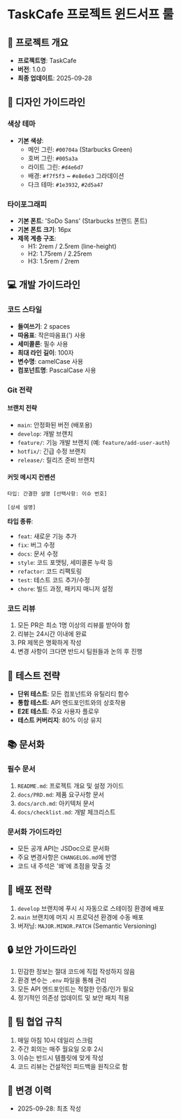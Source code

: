 # TaskCafe 프로젝트 윈드서프 룰

## 📌 프로젝트 개요
- **프로젝트명**: TaskCafe
- **버전**: 1.0.0
- **최종 업데이트**: 2025-09-28

## 🎨 디자인 가이드라인

### 색상 테마
- **기본 색상**: 
  - 메인 그린: `#00704a` (Starbucks Green)
  - 호버 그린: `#005a3a`
  - 라이트 그린: `#d4e6d7`
  - 배경: `#f7f5f3` ~ `#e8e6e3` 그라데이션
  - 다크 테마: `#1e3932`, `#2d5a47`

### 타이포그래피
- **기본 폰트**: 'SoDo Sans' (Starbucks 브랜드 폰트)
- **기본 폰트 크기**: 16px
- **제목 계층 구조**: 
  - H1: 2rem / 2.5rem (line-height)
  - H2: 1.75rem / 2.25rem
  - H3: 1.5rem / 2rem

## 💻 개발 가이드라인

### 코드 스타일
- **들여쓰기**: 2 spaces
- **따옴표**: 작은따옴표(') 사용
- **세미콜론**: 필수 사용
- **최대 라인 길이**: 100자
- **변수명**: camelCase 사용
- **컴포넌트명**: PascalCase 사용

### Git 전략

#### 브랜치 전략
- `main`: 안정화된 버전 (배포용)
- `develop`: 개발 브랜치
- `feature/`: 기능 개발 브랜치 (예: `feature/add-user-auth`)
- `hotfix/`: 긴급 수정 브랜치
- `release/`: 릴리즈 준비 브랜치

#### 커밋 메시지 컨벤션
```
타입: 간결한 설명 [선택사항: 이슈 번호]

[상세 설명]
```

**타입 종류**:
- `feat`: 새로운 기능 추가
- `fix`: 버그 수정
- `docs`: 문서 수정
- `style`: 코드 포맷팅, 세미콜론 누락 등
- `refactor`: 코드 리팩토링
- `test`: 테스트 코드 추가/수정
- `chore`: 빌드 과정, 패키지 매니저 설정

### 코드 리뷰
1. 모든 PR은 최소 1명 이상의 리뷰를 받아야 함
2. 리뷰는 24시간 이내에 완료
3. PR 제목은 명확하게 작성
4. 변경 사항이 크다면 반드시 팀원들과 논의 후 진행

## 🧪 테스트 전략
- **단위 테스트**: 모든 컴포넌트와 유틸리티 함수
- **통합 테스트**: API 엔드포인트와의 상호작용
- **E2E 테스트**: 주요 사용자 플로우
- **테스트 커버리지**: 80% 이상 유지

## 📚 문서화

### 필수 문서
1. `README.md`: 프로젝트 개요 및 설정 가이드
2. `docs/PRD.md`: 제품 요구사항 문서
3. `docs/arch.md`: 아키텍처 문서
4. `docs/checklist.md`: 개발 체크리스트

### 문서화 가이드라인
- 모든 공개 API는 JSDoc으로 문서화
- 주요 변경사항은 `CHANGELOG.md`에 반영
- 코드 내 주석은 '왜'에 초점을 맞출 것

## 🚀 배포 전략
1. `develop` 브랜치에 푸시 시 자동으로 스테이징 환경에 배포
2. `main` 브랜치에 머지 시 프로덕션 환경에 수동 배포
3. 버저닝: `MAJOR.MINOR.PATCH` (Semantic Versioning)

## 🔒 보안 가이드라인
1. 민감한 정보는 절대 코드에 직접 작성하지 않음
2. 환경 변수는 `.env` 파일을 통해 관리
3. 모든 API 엔드포인트는 적절한 인증/인가 필요
4. 정기적인 의존성 업데이트 및 보안 패치 적용

## 🤝 팀 협업 규칙
1. 매일 아침 10시 데일리 스크럼
2. 주간 회의는 매주 월요일 오후 2시
3. 이슈는 반드시 템플릿에 맞게 작성
4. 코드 리뷰는 건설적인 피드백을 원칙으로 함

## 📝 변경 이력
- 2025-09-28: 최초 작성
